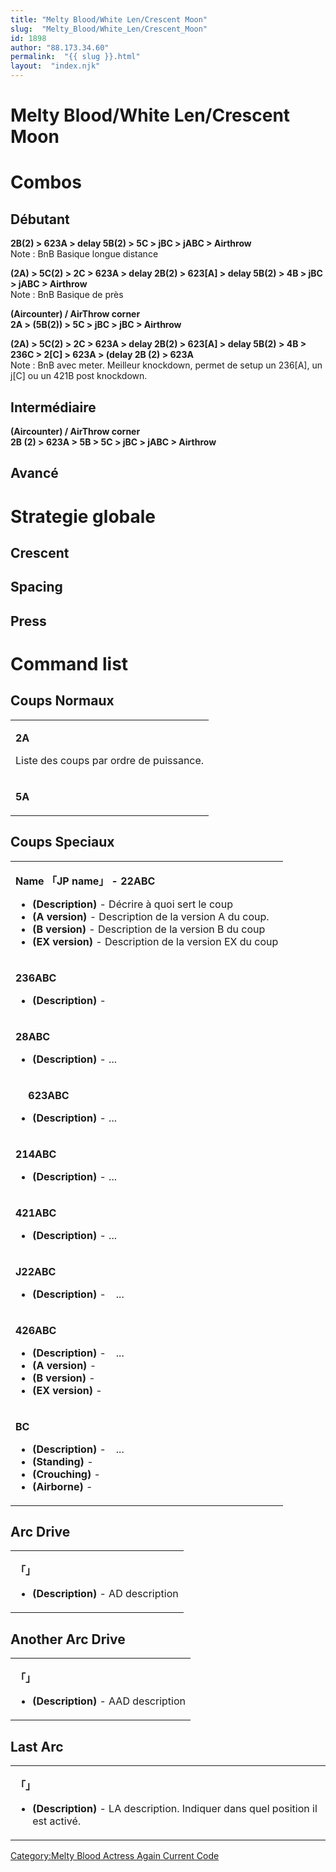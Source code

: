 ```yaml
---
title: "Melty Blood/White Len/Crescent Moon"
slug:  "Melty_Blood/White_Len/Crescent_Moon"
id: 1898
author: "88.173.34.60"
permalink:  "{{ slug }}.html"
layout:  "index.njk"
---
```


# Melty Blood/White Len/Crescent Moon

# Combos

## Débutant

**2B(2) \> 623A \> delay 5B(2) \> 5C \> jBC \> jABC \> Airthrow**  
Note : BnB Basique longue distance

**(2A) \> 5C(2) \> 2C \> 623A \> delay 2B(2) \> 623\[A\] \> delay 5B(2)
\> 4B \> jBC \> jABC \> Airthrow**  
Note : BnB Basique de près

**(Aircounter) / AirThrow corner**  
**2A \> (5B(2)) \> 5C \> jBC \> jBC \> Airthrow**

**(2A) \> 5C(2) \> 2C \> 623A \> delay 2B(2) \> 623\[A\] \> delay 5B(2)
\> 4B \> 236C \> 2\[C\] \> 623A \> (delay 2B (2) \> 623A**  
Note : BnB avec meter. Meilleur knockdown, permet de setup un 236\[A\],
un j\[C\] ou un 421B post knockdown.

## Intermédiaire

**(Aircounter) / AirThrow corner**  
**2B (2) \> 623A \> 5B \> 5C \> jBC \> jABC \> Airthrow**

## Avancé

# Strategie globale

## Crescent

## Spacing

## Press

# Command list

## Coups Normaux

<table>
<tbody>
<tr class="odd">
<td><p><strong>2A</strong></p>
<p>Liste des coups par ordre de puissance.</p></td>
</tr>
<tr class="even">
<td><p><strong>5A</strong></p></td>
</tr>
</tbody>
</table>

## Coups Speciaux

<table>
<tbody>
<tr class="odd">
<td><p><strong>Name 「JP name」 - 22ABC</strong></p>
<ul>
<li><strong>(Description)</strong> - Décrire à quoi sert le coup</li>
<li><strong>(A version)</strong> - Description de la version A du
coup.</li>
<li><strong>(B version)</strong> - Description de la version B du
coup</li>
<li><strong>(EX version)</strong> - Description de la version EX du
coup</li>
</ul></td>
</tr>
<tr class="even">
<td><p><strong>236ABC</strong></p>
<ul>
<li><strong>(Description)</strong> -</li>
</ul></td>
</tr>
<tr class="odd">
<td><p><strong>28ABC</strong></p>
<ul>
<li><strong>(Description)</strong> - ...</li>
</ul></td>
</tr>
<tr class="even">
<td><p><strong>　 623ABC</strong></p>
<ul>
<li><strong>(Description)</strong> - ...</li>
</ul></td>
</tr>
<tr class="odd">
<td><p><strong>214ABC</strong></p>
<ul>
<li><strong>(Description)</strong> - ...</li>
</ul></td>
</tr>
<tr class="even">
<td><p><strong>421ABC</strong></p>
<ul>
<li><strong>(Description)</strong> - ...</li>
</ul></td>
</tr>
<tr class="odd">
<td><p><strong>J22ABC</strong></p>
<ul>
<li><strong>(Description)</strong> -　...</li>
</ul></td>
</tr>
<tr class="even">
<td><p><strong>426ABC</strong></p>
<ul>
<li><strong>(Description)</strong> -　...</li>
<li><strong>(A version)</strong> -</li>
<li><strong>(B version)</strong> -</li>
<li><strong>(EX version)</strong> -</li>
</ul></td>
</tr>
<tr class="odd">
<td><p><strong>BC</strong></p>
<ul>
<li><strong>(Description)</strong> -　...</li>
<li><strong>(Standing)</strong> -</li>
<li><strong>(Crouching)</strong> -</li>
<li><strong>(Airborne)</strong> -</li>
</ul></td>
</tr>
</tbody>
</table>

## Arc Drive

<table>
<tbody>
<tr class="odd">
<td><p><strong>「」</strong></p>
<ul>
<li><strong>(Description)</strong> - AD description</li>
</ul></td>
</tr>
</tbody>
</table>

## Another Arc Drive

<table>
<tbody>
<tr class="odd">
<td><p><strong>「」</strong></p>
<ul>
<li><strong>(Description)</strong> - AAD description</li>
</ul></td>
</tr>
</tbody>
</table>

## Last Arc

<table>
<tbody>
<tr class="odd">
<td><p><strong>「」</strong></p>
<ul>
<li><strong>(Description)</strong> - LA description. Indiquer dans quel
position il est activé.</li>
</ul></td>
</tr>
</tbody>
</table>

[Category:Melty Blood Actress Again Current
Code](Category:Melty_Blood_Actress_Again_Current_Code "wikilink")
